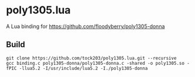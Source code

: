 # poly1305.lua
A Lua binding for https://github.com/floodyberry/poly1305-donna

## Build
```
git clone https://github.com/tock203/poly1305.lua.git --recursive
gcc binding.c poly1305-donna/poly1305-donna.c -shared -o poly1305.so -fPIC -llua5.2 -I/usr/include/lua5.2 -I./poly1305-donna
```
